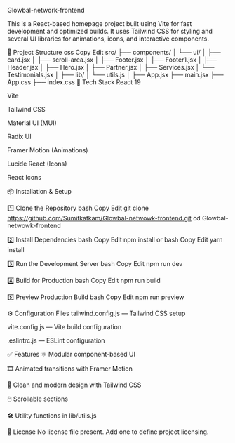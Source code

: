 Glowbal-network-frontend


This is a React-based homepage project built using Vite for fast development and optimized builds. It uses Tailwind CSS for styling and several UI libraries for animations, icons, and interactive components.

📁 Project Structure
css
Copy
Edit
src/
├── components/
│   └── ui/
│       ├── card.jsx
│       ├── scroll-area.jsx
│       ├── Footer.jsx
│       ├── Footer1.jsx
│       ├── Header.jsx
│       ├── Hero.jsx
│       ├── Partner.jsx
│       ├── Services.jsx
│       └── Testimonials.jsx
│
├── lib/
│   └── utils.js
│
├── App.jsx
├── main.jsx
├── App.css
├── index.css
🚀 Tech Stack
React 19

Vite

Tailwind CSS

Material UI (MUI)

Radix UI

Framer Motion (Animations)

Lucide React (Icons)

React Icons

📦 Installation & Setup

1️⃣ Clone the Repository
bash
Copy
Edit
git clone https://github.com/Sumitkatkam/Glowbal-netwowk-frontend.git
cd Glowbal-netwowk-frontend

2️⃣ Install Dependencies
bash
Copy
Edit
npm install
or
bash
Copy
Edit
yarn install

3️⃣ Run the Development Server
bash
Copy
Edit
npm run dev

4️⃣ Build for Production
bash
Copy
Edit
npm run build

5️⃣ Preview Production Build
bash
Copy
Edit
npm run preview


⚙️ Configuration Files
tailwind.config.js — Tailwind CSS setup

vite.config.js — Vite build configuration

.eslintrc.js — ESLint configuration

✅ Features
⚛ Modular component-based UI

🎞️ Animated transitions with Framer Motion

🎨 Clean and modern design with Tailwind CSS

🖱️ Scrollable sections

🛠️ Utility functions in lib/utils.js

📃 License
No license file present. Add one to define project licensing.
